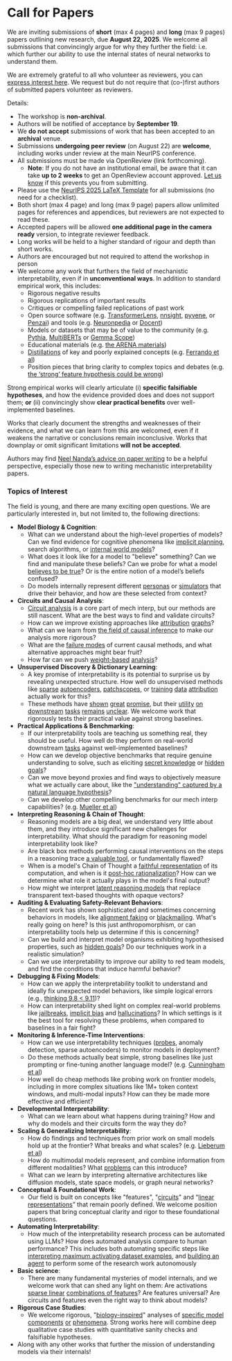 # Call for Papers
We are inviting submissions of **short** (max 4 pages) and **long** (max 9 pages) papers outlining new research, due **August 22, 2025**. We welcome all submissions that convincingly argue for why they further the field: i.e. which further our ability to use the internal states of neural networks to understand them. 

We are extremely grateful to all who volunteer as reviewers, you can [express interest here](https://www.google.com/url?q=https://docs.google.com/forms/d/e/1FAIpQLSdiw1SJllzoTz_nqzDTzTOGb9DV3W_truQyh-WvYj_QGIi7Mg/viewform?usp%3Ddialog&sa=D&source=editors&ust=1753410984597384&usg=AOvVaw28yfJfm9xOL4mrEehdRVfe). We request but do not require that (co-)first authors of submitted papers volunteer as reviewers. 

Details: 
* The workshop is **non-archival**.
* Authors will be notified of acceptance by **September 19**.
* We **do not accept** submissions of work that has been accepted to an **archival** venue.
* Submissions **undergoing peer review** (on August 22) are **welcome**, including works under review at the main NeurIPS conference.
* All submissions must be made via OpenReview (link forthcoming).
  * **Note**: If you do not have an institutional email, be aware that it can take **up to 2 weeks** to get an OpenReview account approved. [Let us know](mailto:neurips2025@mechinterpworkshop.com) if this prevents you from submitting.
* Please use the [NeurIPS 2025 LaTeX Template](https://www.google.com/url?q=https://media.neurips.cc/Conferences/NeurIPS2025/Styles.zip&sa=D&source=editors&ust=1753410984599643&usg=AOvVaw2MM8KSvPUiOplYBZV7rJAr) for all submissions (no need for a checklist).
* Both short (max 4 page) and long (max 9 page) papers allow unlimited pages for references and appendices, but reviewers are not expected to read these.
* Accepted papers will be allowed **one additional page in the camera ready** version, to integrate reviewer feedback.
* Long works will be held to a higher standard of rigour and depth than short works.
* Authors are encouraged but not required to attend the workshop in person
* We welcome any work that furthers the field of mechanistic interpretability, even if in **unconventional ways**. In addition to standard empirical work, this includes:
  * Rigorous negative results
  * Rigorous replications of important results
  * Critiques or compelling failed replications of past work
  * Open source software (e.g. [TransformerLens](https://www.google.com/url?q=https://github.com/neelnanda-io/TransformerLens&sa=D&source=editors&ust=1753410984601612&usg=AOvVaw1qdmkqCyxjX8KUnGwytmZm), [nnsight](https://www.google.com/url?q=https://github.com/ndif-team/nnsight&sa=D&source=editors&ust=1753410984602143&usg=AOvVaw2BbOTXwGJ5WPB-eWJcYGWq), [pyvene](https://www.google.com/url?q=https://github.com/stanfordnlp/pyvene/tree/main/pyvene/models/mlp&sa=D&source=editors&ust=1753410984602477&usg=AOvVaw1er_2RHrRHbhgjWEkIT2d8), or [Penzai](https://www.google.com/url?q=https://github.com/google-deepmind/penzai&sa=D&source=editors&ust=1753410984602749&usg=AOvVaw0eJ77PdjSCFZl54O1TFKZz)) and tools (e.g. [Neuronpedia](https://www.google.com/url?q=http://neuronpedia.org&sa=D&source=editors&ust=1753410984603138&usg=AOvVaw0JCzFsGYtLc3aIsheHUTe9) or [Docent](https://www.google.com/url?q=https://transluce.org/introducing-docent&sa=D&source=editors&ust=1753410984603432&usg=AOvVaw2sNTXO4O9DDkO3w0KYCTOU))
  * Models or datasets that may be of value to the community (e.g. [Pythia](https://www.google.com/url?q=https://arxiv.org/abs/2304.01373&sa=D&source=editors&ust=1753410984603780&usg=AOvVaw0hzL2YOBRkQ3PAnYp8bao9), [MultiBERTs](https://www.google.com/url?q=https://arxiv.org/abs/2106.16163&sa=D&source=editors&ust=1753410984604050&usg=AOvVaw3NmkXBLMjxBDPonq2LbPqq) or [Gemma Scope](https://www.google.com/url?q=https://arxiv.org/abs/2408.05147&sa=D&source=editors&ust=1753410984604282&usg=AOvVaw0POy0JKqau8u3N1uHT2rSJ))
  * Educational materials (e.g. [the ARENA materials](https://www.google.com/url?q=https://arena3-chapter1-transformer-interp.streamlit.app/&sa=D&source=editors&ust=1753410984604776&usg=AOvVaw2r5pR3Gywlirby01ZzphPz))
  * [Distillations](https://www.google.com/url?q=https://distill.pub/2017/research-debt/&sa=D&source=editors&ust=1753410984605112&usg=AOvVaw32PaRcQJqvejC7CmOh4xS3) of key and poorly explained concepts (e.g. [Ferrando et al](https://www.google.com/url?q=https://arxiv.org/abs/2405.00208&sa=D&source=editors&ust=1753410984605385&usg=AOvVaw2khJ33_x2PtaU6lHDATEcs))
  * Position pieces that bring clarity to complex topics and debates (e.g. [the ‘strong’ feature hypothesis could be wrong](https://www.google.com/url?q=https://www.alignmentforum.org/posts/tojtPCCRpKLSHBdpn/the-strong-feature-hypothesis-could-be-wrong&sa=D&source=editors&ust=1753410984605918&usg=AOvVaw0pLeGp_GFXLmW3HxntUwkq))

Strong empirical works will clearly articulate (i) **specific falsifiable hypotheses**, and how the evidence provided does and does not support them; **or** (ii) convincingly show **clear practical benefits** over well-implemented baselines. 

Works that clearly document the strengths and weaknesses of their evidence, and what we can learn from this are welcomed, even if it weakens the narrative or conclusions remain inconclusive. Works that downplay or omit significant limitations **will not be accepted**. 

Authors may find [Neel Nanda’s advice on paper writing](https://www.google.com/url?q=https://www.alignmentforum.org/posts/eJGptPbbFPZGLpjsp/highly-opinionated-advice-on-how-to-write-ml-papers&sa=D&source=editors&ust=1753410984607476&usg=AOvVaw3ZAqelKFskbT1XJz4Tn0lF) to be a helpful perspective, especially those new to writing mechanistic interpretability papers. 
### Topics of Interest
The field is young, and there are many exciting open questions. We are particularly interested in, but not limited to, the following directions: 
* **Model Biology & Cognition**:
  * What can we understand about the high-level properties of models? Can we find evidence for cognitive phenomena like [implicit planning](https://www.google.com/url?q=https://transformer-circuits.pub/2025/attribution-graphs/biology.html%23dives-poems&sa=D&source=editors&ust=1753410984608486&usg=AOvVaw1SfJtXFNedsz4GOMmXGMpE), search algorithms, or [internal world models](https://www.google.com/url?q=https://arxiv.org/abs/2210.13382&sa=D&source=editors&ust=1753410984608810&usg=AOvVaw1caFES-92JzSWN497usnTE)?
  * What does it look like for a model to "believe" something? Can we find and manipulate these beliefs? Can we probe for what a model [believes to be true](https://www.google.com/url?q=https://arxiv.org/abs/2310.06824&sa=D&source=editors&ust=1753410984609236&usg=AOvVaw0BY6rgWV6ef-i-kKqM5F7h)? Or is the entire notion of a model’s beliefs confused?
  * Do models internally represent different [personas](https://www.google.com/url?q=https://arxiv.org/abs/2406.12094&sa=D&source=editors&ust=1753410984609648&usg=AOvVaw3_NbedAV0AzzhR78wdp77z) or [simulators](https://www.google.com/url?q=https://www.nature.com/articles/s41586-023-06647-8&sa=D&source=editors&ust=1753410984609891&usg=AOvVaw2f4nFNyf0k5jGgVHk3D_1y) that drive their behavior, and how are these selected from context?
* **Circuits and Causal Analysis**:
  * [Circuit analysis](https://www.google.com/url?q=https://distill.pub/2020/circuits/zoom-in/&sa=D&source=editors&ust=1753410984610306&usg=AOvVaw3beONXMp7Xy9XR1c3WFP_d) is a core part of mech interp, but our methods are still nascent. What are the best ways to find and validate circuits?
  * How can we improve existing approaches like [attribution](https://www.google.com/url?q=https://arxiv.org/abs/2406.11944&sa=D&source=editors&ust=1753410984610734&usg=AOvVaw0KU8HCSHep7gT1jwKOQ0_5) [graphs](https://www.google.com/url?q=https://transformer-circuits.pub/2025/attribution-graphs/methods.html&sa=D&source=editors&ust=1753410984610988&usg=AOvVaw1Vrs9fMtSphipencAab5A7)?
  * What can we learn from [the field of causal inference](https://www.google.com/url?q=https://arxiv.org/abs/2407.04690&sa=D&source=editors&ust=1753410984611299&usg=AOvVaw2e9o5KIzgzMvtG7FH4QSWw) to make our analysis more rigorous?
  * What are the [failure modes](https://www.google.com/url?q=https://arxiv.org/abs/2307.15771&sa=D&source=editors&ust=1753410984611612&usg=AOvVaw0mSGkaWl6v4dCwghShajfz) of current causal methods, and what alternative approaches might bear fruit?
  * How far can we push [weight-based](https://www.google.com/url?q=https://arxiv.org/abs/2301.05217&sa=D&source=editors&ust=1753410984611957&usg=AOvVaw20dCjH6HfRvPuBXc9JQWKB) [analysis](https://www.google.com/url?q=https://arxiv.org/abs/2410.08417&sa=D&source=editors&ust=1753410984612154&usg=AOvVaw3xx6whOPEdbR8SIxSaJcQB)?
* **Unsupervised Discovery & Dictionary Learning**:
  * A key promise of interpretability is its potential to surprise us by revealing unexpected structure. How well do unsupervised methods like [sparse](https://www.google.com/url?q=https://arxiv.org/abs/2103.15949&sa=D&source=editors&ust=1753410984612653&usg=AOvVaw3GmZ7u05qH44Wmo-1QAaSF) [autoencoders](https://www.google.com/url?q=https://transformer-circuits.pub/2023/monosemantic-features&sa=D&source=editors&ust=1753410984612879&usg=AOvVaw13zDnmKg4OPCzCOtBjUSY7), [patch](https://www.google.com/url?q=https://arxiv.org/abs/2401.06102&sa=D&source=editors&ust=1753410984613131&usg=AOvVaw3hEd0HCFUW4vBXX3KXiNb2)[scopes](https://www.google.com/url?q=https://arxiv.org/abs/2403.10949v2&sa=D&source=editors&ust=1753410984613375&usg=AOvVaw3YIgaWUitz3AFIhSwaAYq0), or [training](https://www.google.com/url?q=https://proceedings.mlr.press/v70/koh17a?ref%3Dhttps://githubhelp.com&sa=D&source=editors&ust=1753410984613617&usg=AOvVaw34tCVAvnjlHVN43h6h38T5) [data](https://www.google.com/url?q=https://arxiv.org/abs/2308.03296&sa=D&source=editors&ust=1753410984613837&usg=AOvVaw1JWyUrV2o7L1WPt7prpuuR) [attribution](https://www.google.com/url?q=https://arxiv.org/abs/2205.11482&sa=D&source=editors&ust=1753410984614070&usg=AOvVaw0VAQKdWDeLp1MqPYNV6zyz) actually work for this?
  * These methods have [shown](https://www.google.com/url?q=https://transformer-circuits.pub/2024/scaling-monosemanticity/index.html&sa=D&source=editors&ust=1753410984614431&usg=AOvVaw2IxjzrOiwmCB4O1D2o29sq) [great](https://www.google.com/url?q=https://transformer-circuits.pub/2025/attribution-graphs/biology.html&sa=D&source=editors&ust=1753410984614689&usg=AOvVaw3f4RhS2UfXmOrsM9mKykCk) [promise](https://www.google.com/url?q=https://arxiv.org/abs/2503.10965&sa=D&source=editors&ust=1753410984614914&usg=AOvVaw0CelMCt2zXKvAHWNK_Zbga), but their [utility](https://www.google.com/url?q=https://arxiv.org/abs/2502.16681&sa=D&source=editors&ust=1753410984615188&usg=AOvVaw3vftZtKqlcn0YVYN3uqeRE) [on](https://www.google.com/url?q=https://www.tilderesearch.com/blog/sieve&sa=D&source=editors&ust=1753410984615394&usg=AOvVaw0u49xlLQsqF0RgROS5HFq-) [downstream](https://www.google.com/url?q=https://arxiv.org/abs/2501.17148&sa=D&source=editors&ust=1753410984615604&usg=AOvVaw3W5Wl-FrucjvwpUrEBSRVV) [tasks](https://www.google.com/url?q=https://transformer-circuits.pub/2024/features-as-classifiers/index.html&sa=D&source=editors&ust=1753410984615831&usg=AOvVaw1tS82WJOO5pJm5aqr57pOE) [remains](https://www.google.com/url?q=https://arxiv.org/abs/2502.04382&sa=D&source=editors&ust=1753410984616090&usg=AOvVaw269VjzGI7lT4YfvPawzEsF) [unclear](https://www.google.com/url?q=https://www.alignmentforum.org/posts/4uXCAJNuPKtKBsi28/negative-results-for-saes-on-downstream-tasks&sa=D&source=editors&ust=1753410984616369&usg=AOvVaw1CKel4FL4erdyBJt966SOQ). We welcome work that rigorously tests their practical value against strong baselines.
* **Practical Applications & Benchmarking**:
  * If our interpretability tools are teaching us something real, they should be useful. How well do they perform on real-world downstream [tasks](https://www.google.com/url?q=https://www.lesswrong.com/posts/wGRnzCFcowRCrpX4Y/downstream-applications-as-validation-of-interpretability&sa=D&source=editors&ust=1753410984617065&usg=AOvVaw1CEshJrrhrOzLJwd6oT5ui) against well-implemented baselines?
  * How can we develop objective benchmarks that require genuine understanding to solve, such as eliciting [secret knowledge](https://www.google.com/url?q=https://arxiv.org/abs/2505.14352&sa=D&source=editors&ust=1753410984617472&usg=AOvVaw1h-PkNpn2cdpnluko4N4lT) or [hidden goals](https://www.google.com/url?q=https://arxiv.org/abs/2503.10965&sa=D&source=editors&ust=1753410984617786&usg=AOvVaw09oLEc18PcYoZMwzO2KA5D)?
  * Can we move beyond proxies and find ways to objectively measure what we actually care about, like the ["understanding" captured by a natural language hypothesis](https://www.google.com/url?q=https://arxiv.org/abs/2502.04382&sa=D&source=editors&ust=1753410984618220&usg=AOvVaw0HcANafueAyIBYT-Ym7PS_)?
  * Can we develop other compelling benchmarks for our mech interp capabilities? (e.g. [Mueller et al](https://www.google.com/url?q=https://arxiv.org/abs/2504.13151&sa=D&source=editors&ust=1753410984618616&usg=AOvVaw0C0U0IHvqTneLkNgBod9Ic))
* **Interpreting Reasoning & Chain of Thought**:
  * Reasoning models are a big deal, we understand very little about them, and they introduce significant new challenges for interpretability. What should the paradigm for reasoning model interpretability look like?
  * Are black box methods performing causal interventions on the steps in a reasoning trace [a valuable tool](https://www.google.com/url?q=https://arxiv.org/abs/2506.19143&sa=D&source=editors&ust=1753410984619414&usg=AOvVaw1f-6WYHW5TI0FeItDj8JTa), or fundamentally flawed?
  * When is a model's Chain of Thought a [faithful representation](https://www.google.com/url?q=https://arxiv.org/abs/2305.04388&sa=D&source=editors&ust=1753410984619842&usg=AOvVaw3ZHsQP--ZfSCDFDHMkqV2Z) of its computation, and when is it [post-hoc rationalization](https://www.google.com/url?q=https://arxiv.org/abs/2503.08679&sa=D&source=editors&ust=1753410984620137&usg=AOvVaw3-sA7PFmhev9-aJ4x4wOpi)? How can we determine what role it actually plays in the model's final output?
  * How might we interpret [latent reasoning models](https://www.google.com/url?q=https://arxiv.org/abs/2412.06769&sa=D&source=editors&ust=1753410984620564&usg=AOvVaw13IF-A5k6O456aDCKLYoY0) that replace transparent text-based thoughts with opaque vectors?
* **Auditing & Evaluating Safety-Relevant Behaviors**:
  * Recent work has shown sophisticated and sometimes concerning behaviors in models, like [alignment faking](https://www.google.com/url?q=https://arxiv.org/abs/2412.14093&sa=D&source=editors&ust=1753410984621116&usg=AOvVaw19TcnxtLst9mku2OlKBoAU) or [blackmailing](https://www.google.com/url?q=https://www.anthropic.com/research/agentic-misalignment&sa=D&source=editors&ust=1753410984621350&usg=AOvVaw0KPnmoRY-EnilvijCZnfrd). What's really going on here? Is this just anthropomorphism, or can interpretability tools help us determine if this is concerning?
  * Can we build and interpret model organisms exhibiting hypothesised properties, such as [hidden goals](https://www.google.com/url?q=https://arxiv.org/abs/2503.10965&sa=D&source=editors&ust=1753410984621823&usg=AOvVaw0L-yX8PHbtqXieJt7vuDvy)? Do our techniques work in a realistic simulation?
  * Can we use interpretability to improve our ability to red team models, and find the conditions that induce harmful behavior?
* **Debugging & Fixing Models**:
  * How can we apply the interpretability toolkit to understand and ideally fix unexpected model behaviors, like simple logical errors (e.g., [thinking 9.8 < 9.11](https://www.google.com/url?q=https://transluce.org/observability-interface&sa=D&source=editors&ust=1753410984622588&usg=AOvVaw0ZcK50pJzzbFkfwOOXYm8i))?
  * How can interpretability shed light on complex real-world problems like [jailbreaks](https://www.google.com/url?q=https://transformer-circuits.pub/2025/attribution-graphs/biology.html%23dives-jailbreak&sa=D&source=editors&ust=1753410984623025&usg=AOvVaw2S-CC4OeOqtrbhefevWV75), [implicit bias](https://www.google.com/url?q=https://arxiv.org/abs/2506.10922&sa=D&source=editors&ust=1753410984623301&usg=AOvVaw13dPlSehR5S7adggfTbvhr) and [hallucinations](https://www.google.com/url?q=https://arxiv.org/abs/2411.14257&sa=D&source=editors&ust=1753410984623568&usg=AOvVaw2cez_N3yiC-bYJgdXGThkP)? In which settings is it the best tool for resolving these problems, when compared to baselines in a fair fight?
* **Monitoring & Inference-Time Interventions**:
  * How can we use interpretability techniques ([probes](https://www.google.com/url?q=https://arxiv.org/abs/2102.12452&sa=D&source=editors&ust=1753410984624235&usg=AOvVaw3Vs_zmwuipUHCvy4wjjKwr), anomaly detection, sparse autoencoders) to monitor models in deployment?
  * Do these methods actually beat simple, strong baselines like just prompting or fine-tuning another language model? (e.g. [Cunningham et al](https://www.google.com/url?q=https://alignment.anthropic.com/2025/cheap-monitors/&sa=D&source=editors&ust=1753410984624733&usg=AOvVaw2yNbUJF9TWAOg-kuDTKMlR))
  * How well do cheap methods like probing work on frontier models, including in more complex situations like 1M+ token context windows, and multi-modal inputs? How can they be made more effective and efficient?
* **Developmental Interpretability**:
  * What can we learn about what happens during training? How and why do models and their circuits form the way they do?
* **Scaling & Generalizing Interpretability**:
  * How do findings and techniques from prior work on small models hold up at the frontier? What breaks and what scales? (e.g. [Lieberum et al](https://www.google.com/url?q=https://arxiv.org/abs/2307.09458&sa=D&source=editors&ust=1753410984626345&usg=AOvVaw3kltVKi_PNs10dgfVfNavX))
  * How do multimodal models represent, and combine information from different modalities? What [problems](https://www.google.com/url?q=https://openreview.net/pdf?id%3DVUhRdZp8ke&sa=D&source=editors&ust=1753410984626932&usg=AOvVaw0H6IB-Cd6VsOm6MRjgExFS) can this introduce?
  * What can we learn by interpreting alternative architectures like diffusion models, state space models, or graph neural networks?
* **Conceptual & Foundational Work**:
  * Our field is built on concepts like "features", "[circuits](https://www.google.com/url?q=https://distill.pub/2020/circuits/zoom-in/&sa=D&source=editors&ust=1753410984627986&usg=AOvVaw3lsGy1Yugd6uQtnKWBHM2n)" and “[linear representations](https://www.google.com/url?q=https://transformer-circuits.pub/2024/july-update/index.html%23linear-representations&sa=D&source=editors&ust=1753410984628341&usg=AOvVaw2CVT2bdMVVC83QiX0vN1xT)” that remain poorly defined. We welcome position papers that bring conceptual clarity and rigor to these foundational questions.
* **Automating Interpretability**:
  * How much of the interpretability research process can be automated using LLMs? How does automated analysis compare to human performance? This includes both automating specific steps like [interpreting maximum activating dataset examples](https://www.google.com/url?q=https://openaipublic.blob.core.windows.net/neuron-explainer/paper/index.html&sa=D&source=editors&ust=1753410984629286&usg=AOvVaw2q_P7DKxvn1SIE2n0_GjHk), and [building an agent](https://www.google.com/url?q=https://arxiv.org/abs/2404.14394&sa=D&source=editors&ust=1753410984629604&usg=AOvVaw1oa2s0i5C26pX7gX_Il7bF) to perform some of the research work autonomously
* **Basic science**:
  * There are many fundamental mysteries of model internals, and we welcome work that can shed any light on them: Are activations [sparse linear](https://www.google.com/url?q=https://arxiv.org/abs/1601.03764&sa=D&source=editors&ust=1753410984630256&usg=AOvVaw2p5QskeUv3A74cqOVA49KJ) [combinations of features](https://www.google.com/url?q=https://transformer-circuits.pub/2022/toy_model/index.html&sa=D&source=editors&ust=1753410984630562&usg=AOvVaw2eY7MFKy_vJnPZepN7LrXg)? Are features universal? Are circuits and features even the right way to think about models?
* **Rigorous Case Studies**:
  * We welcome rigorous, "[biology-inspired](https://www.google.com/url?q=https://distill.pub/2020/circuits/curve-circuits/&sa=D&source=editors&ust=1753410984631140&usg=AOvVaw2o7kO7Kir86ZRTjYTtNksx)" analyses of [specific model](https://www.google.com/url?q=https://arxiv.org/abs/2310.04625&sa=D&source=editors&ust=1753410984631520&usg=AOvVaw0y6sMzEgwmrIUyIiA7tuvP) [components](https://www.google.com/url?q=https://transformer-circuits.pub/2024/scaling-monosemanticity/index.html&sa=D&source=editors&ust=1753410984631839&usg=AOvVaw3CpHwDKOU7ZmMvN2bZLdwi) [or](https://www.google.com/url?q=https://arxiv.org/abs/2305.01610&sa=D&source=editors&ust=1753410984632070&usg=AOvVaw12-L0ReiUKZzECWHNf__Fh) [phenomena](https://www.google.com/url?q=https://arxiv.org/abs/2306.09346&sa=D&source=editors&ust=1753410984632369&usg=AOvVaw0D_9y_Z4G-zJgTdx_iFvrh). Strong works here will combine deep qualitative case studies with quantitative sanity checks and falsifiable hypotheses.
* Along with any other works that further the mission of understanding models via their internals!